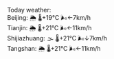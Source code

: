 Today weather:  
Beijing: 🌦 🌡️+19°C 🌬️←7km/h  
Tianjin: 🌦 🌡️+21°C 🌬️←11km/h  
Shijiazhuang: 🌫  🌡️+21°C 🌬️↓7km/h  
Tangshan: 🌦 🌡️+21°C 🌬️←11km/h  
